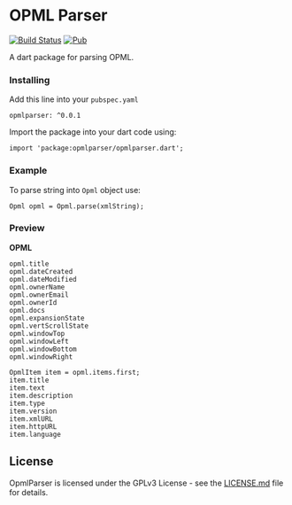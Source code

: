# OPML Parser

[![Build Status](https://travis-ci.org/abhinavmarwaha/opmlparser.svg?branch=master)](https://travis-ci.org/abhinavmarwaha/opmlparser)
[![Pub](https://img.shields.io/pub/v/webfeed.svg)](https://pub.dartlang.org/packages/opmlparser)

A dart package for parsing OPML.


### Installing

Add this line into your `pubspec.yaml`
```
opmlparser: ^0.0.1
```

Import the package into your dart code using:
```
import 'package:opmlparser/opmlparser.dart';
```

### Example

To parse string into `Opml` object use:
```
Opml opml = Opml.parse(xmlString);
```

### Preview

**OPML**
```
opml.title
opml.dateCreated
opml.dateModified
opml.ownerName
opml.ownerEmail
opml.ownerId
opml.docs
opml.expansionState
opml.vertScrollState
opml.windowTop
opml.windowLeft
opml.windowBottom
opml.windowRight

OpmlItem item = opml.items.first;
item.title
item.text
item.description
item.type
item.version
item.xmlURL
item.httpURL
item.language
```

## License

OpmlParser is licensed under the GPLv3 License - see the [LICENSE.md](LICENSE.md) file for details.
